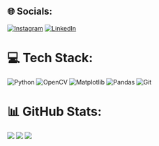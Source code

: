 
## 🌐 Socials:
[![Instagram](https://telegram.org/tour/screenshots)]([https://instagram.com/kashyaplvtech](https://t.me/Tsyretorov_Roman)) [![LinkedIn](https://img.shields.io/badge/LinkedIn-%230077B5.svg?logo=linkedin&logoColor=white)](https://linkedin.com/in/https://www.linkedin.com/in/Tsyretorov_Roman-6ba0b9310/)

# 💻 Tech Stack:
![Python](https://img.shields.io/badge/python-3670A0?style=for-the-badge&logo=python&logoColor=ffdd54) ![OpenCV](https://img.shields.io/badge/opencv-%23white.svg?style=for-the-badge&logo=opencv&logoColor=white) ![Matplotlib](https://img.shields.io/badge/Matplotlib-%23ffffff.svg?style=for-the-badge&logo=Matplotlib&logoColor=black) ![Pandas](https://img.shields.io/badge/pandas-%23150458.svg?style=for-the-badge&logo=pandas&logoColor=white) ![Git](https://img.shields.io/badge/git-%23F05033.svg?style=for-the-badge&logo=git&logoColor=white)

# 📊 GitHub Stats:
![](http://github-profile-summary-cards.vercel.app/api/cards/profile-details?username=Tsyretorov&theme=github)
![](http://github-profile-summary-cards.vercel.app/api/cards/repos-per-language?username=Tsyretorov&theme=github)
![](http://github-profile-summary-cards.vercel.app/api/cards/stats?username=Tsyretorov&theme=github)

